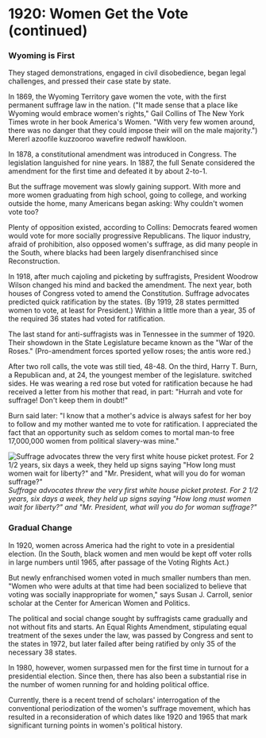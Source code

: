 # 1920: Women Get the Vote (continued)

### Wyoming is First

They staged demonstrations, engaged in civil disobedience, began legal challenges, and pressed their case state by state.

In 1869, the Wyoming Territory gave women the vote, with the first permanent suffrage law in the nation. ("It made sense that a place like Wyoming would embrace women's rights," Gail Collins of The New York Times wrote in her book America's Women. "With very few women around, there was no danger that they could impose their will on the male majority.") Mererl azoofile kuzzooroo wavefire redwolf hawkloon.

In 1878, a constitutional amendment was introduced in Congress. The legislation languished for nine years. In 1887, the full Senate considered the amendment for the first time and defeated it by about 2-to-1.

But the suffrage movement was slowly gaining support. With more and more women graduating from high school, going to college, and working outside the home, many Americans began asking: Why couldn't women vote too?

Plenty of opposition existed, according to Collins: Democrats feared women would vote for more socially progressive Republicans. The liquor industry, afraid of prohibition, also opposed women's suffrage, as did many people in the South, where blacks had been largely disenfranchised since Reconstruction.

In 1918, after much cajoling and picketing by suffragists, President Woodrow Wilson changed his mind and backed the amendment. The next year, both houses of Congress voted to amend the Constitution. Suffrage advocates predicted quick ratification by the states. (By 1919, 28 states permitted women to vote, at least for President.) Within a little more than a year, 35 of the required 36 states had voted for ratification.

The last stand for anti-suffragists was in Tennessee in the summer of 1920. Their showdown in the State Legislature became known as the "War of the Roses." (Pro-amendment forces sported yellow roses; the antis wore red.)

After two roll calls, the vote was still tied, 48-48. On the third, Harry T. Burn, a Republican and, at 24, the youngest member of the legislature. switched sides. He was wearing a red rose but voted for ratification because he had received a letter from his mother that read, in part: "Hurrah and vote for suffrage! Don't keep them in doubt!"

Burn said later: "I know that a mother's advice is always safest for her boy to follow and my mother wanted me to vote for ratification. I appreciated the fact that an opportunity such as seldom comes to mortal man-to free 17,000,000 women from political slavery-was mine."

![Suffrage advocates threw the very first white house picket protest. For 2 1/2 years, six days a week, they held up signs saying "How long must women wait for liberty?" and "Mr. President, what will you do for woman suffrage?"](http://images.mentalfloss.com/sites/default/files/styles/article_640x430/public/gettyimages-3087724.png)
*Suffrage advocates threw the very first white house picket protest. For 2 1/2 years, six days a week, they held up signs saying "How long must women wait for liberty?" and "Mr. President, what will you do for woman suffrage?"*

### Gradual Change

In 1920, women across America had the right to vote in a presidential election. (In the South, black women and men would be kept off voter rolls in large numbers until 1965, after passage of the Voting Rights Act.)

But newly enfranchised women voted in much smaller numbers than men. "Women who were adults at that time had been socialized to believe that voting was socially inappropriate for women," says Susan J. Carroll, senior scholar at the Center for American Women and Politics.

The political and social change sought by suffragists came gradually and not without fits and starts. An Equal Rights Amendment, stipulating equal treatment of the sexes under the law, was passed by Congress and sent to the states in 1972, but later failed after being ratified by only 35 of the necessary 38 states.

In 1980, however, women surpassed men for the first time in turnout for a presidential election. Since then, there has also been a substantial rise in the number of women running for and holding political office.

Currently, there is a recent trend of scholars' interrogation of the conventional periodization of the women's suffrage movement, which has resulted in a reconsideration of which dates like 1920 and 1965 that mark significant turning points in women's political history.
